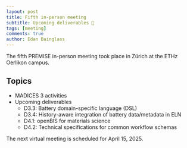 ```yaml
---
layout: post
title: Fifth in-person meeting
subtitle: Upcoming deliverables 📃
tags: [meeting]
comments: true
author: Edan Bainglass
---
```


The fifth PREMISE in-person meeting took place in Zürich at the ETHz Oerlikon campus.

## Topics

- MADICES 3 activities
- Upcoming deliverables
  - D3.3: Battery domain-specific language (DSL)
  - D3.4: History-aware integration of battery data/metadata in ELN
  - D4.1: openBIS for materials science
  - D4.2: Technical specifications for common workflow schemas

The next virtual meeting is scheduled for April 15, 2025.
